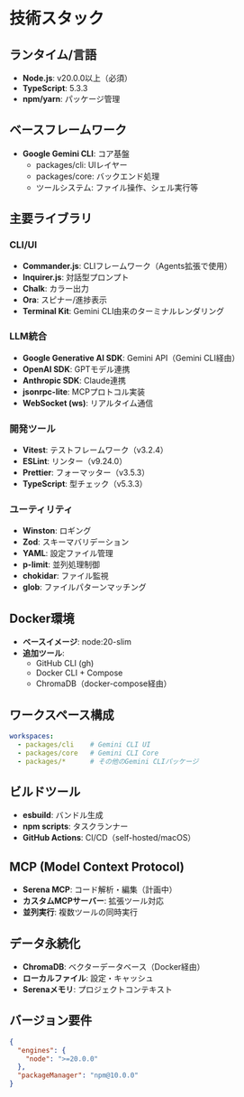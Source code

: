 # 技術スタック

## ランタイム/言語

- **Node.js**: v20.0.0以上（必須）
- **TypeScript**: 5.3.3
- **npm/yarn**: パッケージ管理

## ベースフレームワーク

- **Google Gemini CLI**: コア基盤
  - packages/cli: UIレイヤー
  - packages/core: バックエンド処理
  - ツールシステム: ファイル操作、シェル実行等

## 主要ライブラリ

### CLI/UI

- **Commander.js**: CLIフレームワーク（Agents拡張で使用）
- **Inquirer.js**: 対話型プロンプト
- **Chalk**: カラー出力
- **Ora**: スピナー/進捗表示
- **Terminal Kit**: Gemini CLI由来のターミナルレンダリング

### LLM統合

- **Google Generative AI SDK**: Gemini API（Gemini CLI経由）
- **OpenAI SDK**: GPTモデル連携
- **Anthropic SDK**: Claude連携
- **jsonrpc-lite**: MCPプロトコル実装
- **WebSocket (ws)**: リアルタイム通信

### 開発ツール

- **Vitest**: テストフレームワーク（v3.2.4）
- **ESLint**: リンター（v9.24.0）
- **Prettier**: フォーマッター（v3.5.3）
- **TypeScript**: 型チェック（v5.3.3）

### ユーティリティ

- **Winston**: ロギング
- **Zod**: スキーマバリデーション
- **YAML**: 設定ファイル管理
- **p-limit**: 並列処理制御
- **chokidar**: ファイル監視
- **glob**: ファイルパターンマッチング

## Docker環境

- **ベースイメージ**: node:20-slim
- **追加ツール**:
  - GitHub CLI (gh)
  - Docker CLI + Compose
  - ChromaDB（docker-compose経由）

## ワークスペース構成

```yaml
workspaces:
  - packages/cli    # Gemini CLI UI
  - packages/core   # Gemini CLI Core
  - packages/*      # その他のGemini CLIパッケージ
```

## ビルドツール

- **esbuild**: バンドル生成
- **npm scripts**: タスクランナー
- **GitHub Actions**: CI/CD（self-hosted/macOS）

## MCP (Model Context Protocol)

- **Serena MCP**: コード解析・編集（計画中）
- **カスタムMCPサーバー**: 拡張ツール対応
- **並列実行**: 複数ツールの同時実行

## データ永続化

- **ChromaDB**: ベクターデータベース（Docker経由）
- **ローカルファイル**: 設定・キャッシュ
- **Serenaメモリ**: プロジェクトコンテキスト

## バージョン要件

```json
{
  "engines": {
    "node": ">=20.0.0"
  },
  "packageManager": "npm@10.0.0"
}
```